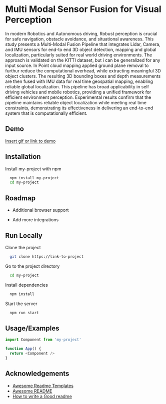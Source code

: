 
# Multi Modal Sensor Fusion for Visual Perception

In modern Robotics and Autonomous driving, Robust perception is crucial for safe navigation, obstacle avoidance, and situational awareness. This study presents a Multi-Modal Fusion Pipeline that integrates Lidar, Camera, and IMU sensors for end-to end 3D object detection, mapping and global localization, particularly suited for real world driving  environments. The approach is validated on the KITTI dataset, but i can be generalized for any input source. In Point cloud mapping applied  ground plane removal to furthur reduce the computational overhead, while extracting meaningful 3D object clusters. The resulting 3D bounding boxes and depth measurements are then fused with IMU data for real time geospatial mapping, enabling reliable global localization.  This pipeline has broad applicability in self driving vehicles and mobile robotics, providing a unified framework for efficient environment perception. Experimental results confirm that the pipeline maintains reliable object localization while meeting real time constraints, demonstrating its effectiveness in delivering an end-to-end system that is computationally efficient.


## Demo

[Insert gif or link to demo](https://github.com/Praveenkottari/Multi-modal-sensor-fusion/blob/a264e2e5ec3818c5cec5ab0dd777a6e4cc2a9e48/output/out.gif)


## Installation

Install my-project with npm

```bash
  npm install my-project
  cd my-project
```
    
## Roadmap

- Additional browser support

- Add more integrations


## Run Locally

Clone the project

```bash
  git clone https://link-to-project
```

Go to the project directory

```bash
  cd my-project
```

Install dependencies

```bash
  npm install
```

Start the server

```bash
  npm run start
```



## Usage/Examples

```javascript
import Component from 'my-project'

function App() {
  return <Component />
}
```


## Acknowledgements

 - [Awesome Readme Templates](https://awesomeopensource.com/project/elangosundar/awesome-README-templates)
 - [Awesome README](https://github.com/matiassingers/awesome-readme)
 - [How to write a Good readme](https://bulldogjob.com/news/449-how-to-write-a-good-readme-for-your-github-project)
